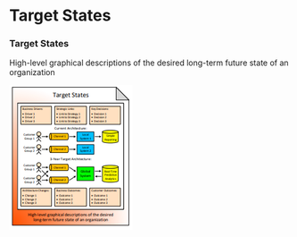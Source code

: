 # Target States

### Target States

High-level graphical descriptions of the desired long-term future state of an organization

![](../../.gitbook/assets/csvlod_visions_target_states.png)

